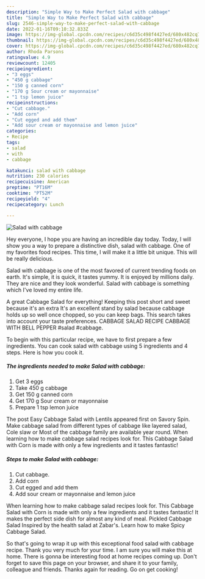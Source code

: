 ```yaml
---
description: "Simple Way to Make Perfect Salad with cabbage"
title: "Simple Way to Make Perfect Salad with cabbage"
slug: 2546-simple-way-to-make-perfect-salad-with-cabbage
date: 2022-01-16T09:10:32.833Z
image: https://img-global.cpcdn.com/recipes/c6d35c498f4427ed/680x482cq70/salad-with-cabbage-recipe-main-photo.jpg
thumbnail: https://img-global.cpcdn.com/recipes/c6d35c498f4427ed/680x482cq70/salad-with-cabbage-recipe-main-photo.jpg
cover: https://img-global.cpcdn.com/recipes/c6d35c498f4427ed/680x482cq70/salad-with-cabbage-recipe-main-photo.jpg
author: Rhoda Parsons
ratingvalue: 4.9
reviewcount: 12405
recipeingredient:
- "3 eggs"
- "450 g cabbage"
- "150 g canned corn"
- "170 g Sour cream or mayonnaise"
- "1 tsp lemon juice"
recipeinstructions:
- "Cut cabbage."
- "Add corn"
- "Cut egged and add them"
- "Add sour cream or mayonnaise and lemon juice"
categories:
- Recipe
tags:
- salad
- with
- cabbage

katakunci: salad with cabbage 
nutrition: 230 calories
recipecuisine: American
preptime: "PT16M"
cooktime: "PT52M"
recipeyield: "4"
recipecategory: Lunch

---
```



![Salad with cabbage](https://img-global.cpcdn.com/recipes/c6d35c498f4427ed/680x482cq70/salad-with-cabbage-recipe-main-photo.jpg)

Hey everyone, I hope you are having an incredible day today. Today, I will show you a way to prepare a distinctive dish, salad with cabbage. One of my favorites food recipes. This time, I will make it a little bit unique. This will be really delicious.

Salad with cabbage is one of the most favored of current trending foods on earth. It's simple, it is quick, it tastes yummy. It is enjoyed by millions daily. They are nice and they look wonderful. Salad with cabbage is something which I've loved my entire life.

A great Cabbage Salad for everything! Keeping this post short and sweet because it&#39;s an extra It&#39;s an excellent stand by salad because cabbage holds up so well once chopped, so you can keep bags. This search takes into account your taste preferences. CABBAGE SALAD RECIPE CABBAGE WITH BELL PEPPER #salad #cabbage.


To begin with this particular recipe, we have to first prepare a few ingredients. You can cook salad with cabbage using 5 ingredients and 4 steps. Here is how you cook it.

<!--inarticleads1-->

##### The ingredients needed to make Salad with cabbage:

1. Get 3 eggs
1. Take 450 g cabbage
1. Get 150 g canned corn
1. Get 170 g Sour cream or mayonnaise
1. Prepare 1 tsp lemon juice


The post Easy Cabbage Salad with Lentils appeared first on Savory Spin. Make cabbage salad from different types of cabbage like layered salad, Cole slaw or Most of the cabbage family are available year round. When learning how to make cabbage salad recipes look for. This Cabbage Salad with Corn is made with only a few ingredients and it tastes fantastic! 

<!--inarticleads2-->

##### Steps to make Salad with cabbage:

1. Cut cabbage.
1. Add corn
1. Cut egged and add them
1. Add sour cream or mayonnaise and lemon juice


When learning how to make cabbage salad recipes look for. This Cabbage Salad with Corn is made with only a few ingredients and it tastes fantastic! It makes the perfect side dish for almost any kind of meal. Pickled Cabbage Salad Inspired by the health salad at Zabar&#39;s. Learn how to make Spicy Cabbage Salad. 

So that's going to wrap it up with this exceptional food salad with cabbage recipe. Thank you very much for your time. I am sure you will make this at home. There is gonna be interesting food at home recipes coming up. Don't forget to save this page on your browser, and share it to your family, colleague and friends. Thanks again for reading. Go on get cooking!

